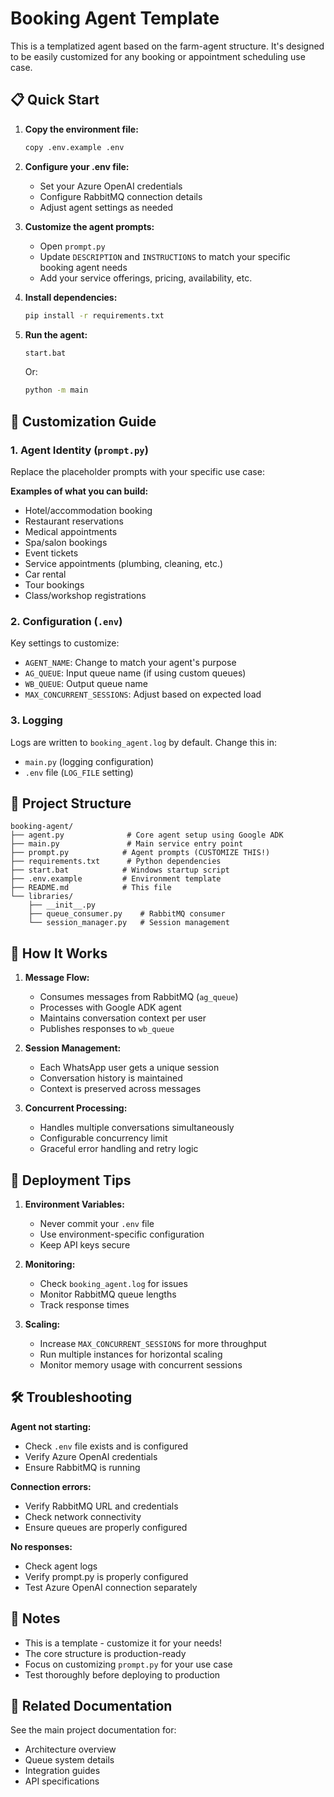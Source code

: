 # Booking Agent Template

This is a templatized agent based on the farm-agent structure. It's designed to be easily customized for any booking or appointment scheduling use case.

## 📋 Quick Start

1. **Copy the environment file:**

   ```bash
   copy .env.example .env
   ```

2. **Configure your .env file:**

   - Set your Azure OpenAI credentials
   - Configure RabbitMQ connection details
   - Adjust agent settings as needed

3. **Customize the agent prompts:**

   - Open `prompt.py`
   - Update `DESCRIPTION` and `INSTRUCTIONS` to match your specific booking agent needs
   - Add your service offerings, pricing, availability, etc.

4. **Install dependencies:**

   ```bash
   pip install -r requirements.txt
   ```

5. **Run the agent:**
   ```bash
   start.bat
   ```
   Or:
   ```bash
   python -m main
   ```

## 🎯 Customization Guide

### 1. Agent Identity (`prompt.py`)

Replace the placeholder prompts with your specific use case:

**Examples of what you can build:**

- Hotel/accommodation booking
- Restaurant reservations
- Medical appointments
- Spa/salon bookings
- Event tickets
- Service appointments (plumbing, cleaning, etc.)
- Car rental
- Tour bookings
- Class/workshop registrations

### 2. Configuration (`.env`)

Key settings to customize:

- `AGENT_NAME`: Change to match your agent's purpose
- `AG_QUEUE`: Input queue name (if using custom queues)
- `WB_QUEUE`: Output queue name
- `MAX_CONCURRENT_SESSIONS`: Adjust based on expected load

### 3. Logging

Logs are written to `booking_agent.log` by default. Change this in:

- `main.py` (logging configuration)
- `.env` file (`LOG_FILE` setting)

## 📁 Project Structure

```
booking-agent/
├── agent.py              # Core agent setup using Google ADK
├── main.py               # Main service entry point
├── prompt.py            # Agent prompts (CUSTOMIZE THIS!)
├── requirements.txt      # Python dependencies
├── start.bat            # Windows startup script
├── .env.example         # Environment template
├── README.md            # This file
└── libraries/
    ├── __init__.py
    ├── queue_consumer.py    # RabbitMQ consumer
    └── session_manager.py   # Session management
```

## 🔧 How It Works

1. **Message Flow:**

   - Consumes messages from RabbitMQ (`ag_queue`)
   - Processes with Google ADK agent
   - Maintains conversation context per user
   - Publishes responses to `wb_queue`

2. **Session Management:**

   - Each WhatsApp user gets a unique session
   - Conversation history is maintained
   - Context is preserved across messages

3. **Concurrent Processing:**
   - Handles multiple conversations simultaneously
   - Configurable concurrency limit
   - Graceful error handling and retry logic

## 🚀 Deployment Tips

1. **Environment Variables:**

   - Never commit your `.env` file
   - Use environment-specific configuration
   - Keep API keys secure

2. **Monitoring:**

   - Check `booking_agent.log` for issues
   - Monitor RabbitMQ queue lengths
   - Track response times

3. **Scaling:**
   - Increase `MAX_CONCURRENT_SESSIONS` for more throughput
   - Run multiple instances for horizontal scaling
   - Monitor memory usage with concurrent sessions

## 🛠️ Troubleshooting

**Agent not starting:**

- Check `.env` file exists and is configured
- Verify Azure OpenAI credentials
- Ensure RabbitMQ is running

**Connection errors:**

- Verify RabbitMQ URL and credentials
- Check network connectivity
- Ensure queues are properly configured

**No responses:**

- Check agent logs
- Verify prompt.py is properly configured
- Test Azure OpenAI connection separately

## 📝 Notes

- This is a template - customize it for your needs!
- The core structure is production-ready
- Focus on customizing `prompt.py` for your use case
- Test thoroughly before deploying to production

## 🔗 Related Documentation

See the main project documentation for:

- Architecture overview
- Queue system details
- Integration guides
- API specifications
